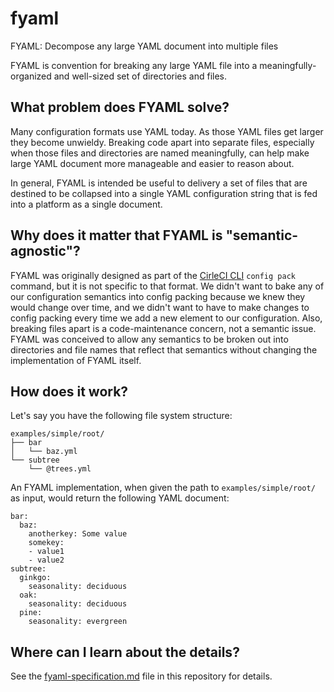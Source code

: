 # fyaml
FYAML: Decompose any large YAML document into multiple files

FYAML is convention for breaking any large YAML file into a meaningfully-organized and well-sized set of directories and files.

## What problem does FYAML solve?
Many configuration formats use YAML today. As those YAML files get larger they become unwieldy. Breaking code apart into separate files, especially when those files and directories are named meaningfully, can help make large YAML document more manageable and easier to reason about.

In general, FYAML is intended be useful to delivery a set of files that are destined to be collapsed into a single YAML configuration string that is fed into a platform as a single document.

## Why does it matter that FYAML is "semantic-agnostic"?
FYAML was originally designed as part of the [CirleCI CLI](https://github.com/CircleCI-Public/circleci-cli) `config pack` command, but it is not specific to that format. We didn't want to bake any of our configuration semantics into config packing because we knew they would change over time, and we didn't want to have to make changes to config packing every time we add a new element to our configuration. Also, breaking files apart is a code-maintenance concern, not a semantic issue. FYAML was conceived to allow any semantics to be broken out into directories and file names that reflect that semantics without changing the implementation of FYAML itself.

## How does it work?

Let's say you have the following file system structure:
```
examples/simple/root/
├── bar
│   └── baz.yml
└── subtree
    └── @trees.yml
```

An FYAML implementation, when given the path to `examples/simple/root/` as input, would return the following YAML document:
```
bar:
  baz:
    anotherkey: Some value
    somekey:
    - value1
    - value2
subtree:
  ginkgo:
    seasonality: deciduous
  oak:
    seasonality: deciduous
  pine:
    seasonality: evergreen
```

## Where can I learn about the details?

See the [fyaml-specification.md](fyaml-specification.md) file in this repository for details.


